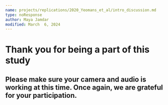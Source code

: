 ```yaml
---
name: projects/replications/2020_Yeomans_et_al/intro_discussion.md
type: noResponse
author: Maya Jamdar
modified: March  6, 2024
---
```


# Thank you for being a part of this study

## Please make sure your camera and audio is working at this time. Once again, we are grateful for your participation.

